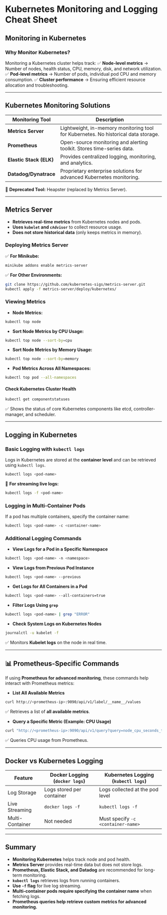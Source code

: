 # Kubernetes Monitoring and Logging Cheat Sheet

## **Monitoring in Kubernetes**

### **Why Monitor Kubernetes?**
Monitoring a Kubernetes cluster helps track:
✅ **Node-level metrics** → Number of nodes, health status, CPU, memory, disk, and network utilization.
✅ **Pod-level metrics** → Number of pods, individual pod CPU and memory consumption.
✅ **Cluster performance** → Ensuring efficient resource allocation and troubleshooting.

---

## **Kubernetes Monitoring Solutions**

| **Monitoring Tool**   | **Description** |
|----------------------|----------------|
| **Metrics Server**   | Lightweight, in-memory monitoring tool for Kubernetes. No historical data storage. |
| **Prometheus**       | Open-source monitoring and alerting toolkit. Stores time-series data. |
| **Elastic Stack (ELK)** | Provides centralized logging, monitoring, and analytics. |
| **Datadog/Dynatrace** | Proprietary enterprise solutions for advanced Kubernetes monitoring. |

🔴 **Deprecated Tool:** Heapster (replaced by Metrics Server).

---

## **Metrics Server**

- **Retrieves real-time metrics** from Kubernetes nodes and pods.
- **Uses `kubelet` and `cAdvisor`** to collect resource usage.
- **Does not store historical data** (only keeps metrics in memory).

### **Deploying Metrics Server**

✅ **For Minikube:**
```sh
minikube addons enable metrics-server
```
✅ **For Other Environments:**
```sh
git clone https://github.com/kubernetes-sigs/metrics-server.git
kubectl apply -f metrics-server/deploy/kubernetes/
```

### **Viewing Metrics**

- **Node Metrics:**
```sh
kubectl top node
```
- **Sort Node Metrics by CPU Usage:**
```sh
kubectl top node --sort-by=cpu
```
- **Sort Node Metrics by Memory Usage:**
```sh
kubectl top node --sort-by=memory
```
- **Pod Metrics Across All Namespaces:**
```sh
kubectl top pod --all-namespaces
```

#### **Check Kubernetes Cluster Health**
```sh
kubectl get componentstatuses
```
✅ Shows the status of core Kubernetes components like etcd, controller-manager, and scheduler.

---

## **Logging in Kubernetes**

### **Basic Logging with `kubectl logs`**
Logs in Kubernetes are stored at the **container level** and can be retrieved using `kubectl logs`.

```sh
kubectl logs <pod-name>
```

📌 **For streaming live logs:**
```sh
kubectl logs -f <pod-name>
```

### **Logging in Multi-Container Pods**
If a pod has multiple containers, specify the container name:
```sh
kubectl logs <pod-name> -c <container-name>
```

### **Additional Logging Commands**

- **View Logs for a Pod in a Specific Namespace**
```sh
kubectl logs <pod-name> -n <namespace>
```
- **View Logs from Previous Pod Instance**
```sh
kubectl logs <pod-name> --previous
```
- **Get Logs for All Containers in a Pod**
```sh
kubectl logs <pod-name> --all-containers=true
```
- **Filter Logs Using `grep`**
```sh
kubectl logs <pod-name> | grep "ERROR"
```
- **Check System Logs on Kubernetes Nodes**
```sh
journalctl -u kubelet -f
```
✅ Monitors **Kubelet logs** on the node in real time.

---

## **📊 Prometheus-Specific Commands**
If using **Prometheus for advanced monitoring**, these commands help interact with Prometheus metrics:

- **List All Available Metrics**
```sh
curl http://<prometheus-ip>:9090/api/v1/label/__name__/values
```
✅ Retrieves a list of **all available metrics**.

- **Query a Specific Metric (Example: CPU Usage)**
```sh
curl "http://<prometheus-ip>:9090/api/v1/query?query=node_cpu_seconds_total"
```
✅ Queries CPU usage from Prometheus.

---

## **Docker vs Kubernetes Logging**

| Feature        | Docker Logging (`docker logs`) | Kubernetes Logging (`kubectl logs`) |
|--------------|--------------------------------|--------------------------------|
| Log Storage  | Logs stored per container    | Logs collected at the pod level |
| Live Streaming | `docker logs -f`            | `kubectl logs -f`               |
| Multi-Container | Not needed                  | Must specify `-c <container-name>` |

---

## **Summary**

- **Monitoring Kubernetes** helps track node and pod health.
- **Metrics Server** provides real-time data but does not store logs.
- **Prometheus, Elastic Stack, and Datadog** are recommended for long-term monitoring.
- **`kubectl logs`** retrieves logs from running containers.
- **Use `-f` flag** for live log streaming.
- **Multi-container pods require specifying the container name** when fetching logs.
- **Prometheus queries help retrieve custom metrics for advanced monitoring.**



